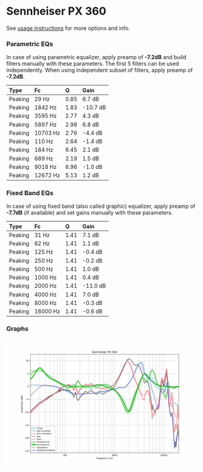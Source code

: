 # Sennheiser PX 360
See [usage instructions](https://github.com/jaakkopasanen/AutoEq#usage) for more options and info.

### Parametric EQs
In case of using parametric equalizer, apply preamp of **-7.2dB** and build filters manually
with these parameters. The first 5 filters can be used independently.
When using independent subset of filters, apply preamp of **-7.2dB**.

| Type    | Fc       |    Q | Gain     |
|:--------|:---------|:-----|:---------|
| Peaking | 29 Hz    | 0.85 | 6.7 dB   |
| Peaking | 1842 Hz  | 1.83 | -10.7 dB |
| Peaking | 3595 Hz  | 2.77 | 4.3 dB   |
| Peaking | 5897 Hz  | 2.98 | 6.8 dB   |
| Peaking | 10703 Hz | 2.76 | -4.4 dB  |
| Peaking | 110 Hz   | 2.64 | -1.4 dB  |
| Peaking | 184 Hz   | 6.45 | 2.1 dB   |
| Peaking | 689 Hz   | 2.19 | 1.5 dB   |
| Peaking | 9018 Hz  | 6.96 | -1.0 dB  |
| Peaking | 12672 Hz | 5.13 | 1.2 dB   |

### Fixed Band EQs
In case of using fixed band (also called graphic) equalizer, apply preamp of **-7.7dB**
(if available) and set gains manually with these parameters.

| Type    | Fc       |    Q | Gain     |
|:--------|:---------|:-----|:---------|
| Peaking | 31 Hz    | 1.41 | 7.1 dB   |
| Peaking | 62 Hz    | 1.41 | 1.1 dB   |
| Peaking | 125 Hz   | 1.41 | -0.4 dB  |
| Peaking | 250 Hz   | 1.41 | -0.2 dB  |
| Peaking | 500 Hz   | 1.41 | 1.0 dB   |
| Peaking | 1000 Hz  | 1.41 | 0.4 dB   |
| Peaking | 2000 Hz  | 1.41 | -11.0 dB |
| Peaking | 4000 Hz  | 1.41 | 7.0 dB   |
| Peaking | 8000 Hz  | 1.41 | -0.3 dB  |
| Peaking | 16000 Hz | 1.41 | -0.6 dB  |

### Graphs
![](./Sennheiser%20PX%20360.png)